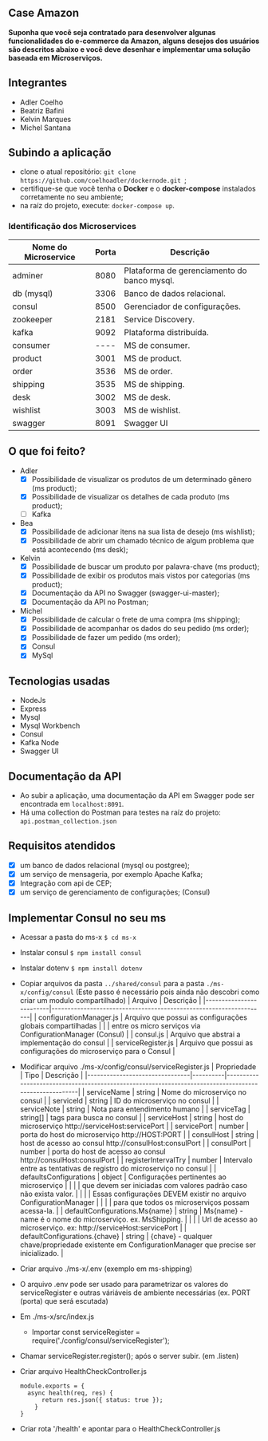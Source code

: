 Case Amazon
---
__Suponha que você seja contratado para desenvolver algunas funcionalidades do e-commerce da
Amazon, alguns desejos dos usuários são descritos abaixo e você deve desenhar e implementar uma
solução baseada em Microserviços.__

## Integrantes
- Adler Coelho
- Beatriz Bafini
- Kelvin Marques
- Michel Santana

## Subindo a aplicação
   - clone o atual repositório: `git clone https://github.com/coelhoadler/dockernode.git `;
   - certifique-se que você tenha o __Docker__ e o __docker-compose__ instalados corretamente no seu ambiente;
   - na raíz do projeto, execute: `docker-compose up`.
   
### Identificação dos Microservices
  | Nome do Microservice    | Porta        | Descrição        |
  |-------------------------|--------------|------------------|
  | adminer                 | 8080         | Plataforma de gerenciamento do banco mysql. |
  | db (mysql)              | 3306         | Banco de dados relacional.                  |
  | consul                  | 8500         | Gerenciador de configurações.               |
  | zookeeper               | 2181         | Service Discovery.                          |
  | kafka                   | 9092         | Plataforma distribuída.                     |
  | consumer                | ----         | MS de consumer.                             |
  | product                 | 3001         | MS de product.                              |
  | order                   | 3536         | MS de order.                                |
  | shipping                | 3535         | MS de shipping.                             |
  | desk                    | 3002         | MS de desk.                                 |
  | wishlist                | 3003         | MS de wishlist.                             |
  | swagger                 | 8091         | Swagger UI                                  |
  
## O que foi feito?
- Adler
    - [x] Possibilidade de visualizar os produtos de um determinado gênero (ms product);
    - [x] Possibilidade de visualizar os detalhes de cada produto (ms product);
    - [ ] Kafka
- Bea
    - [x] Possibilidade de adicionar itens na sua lista de desejo (ms wishlist);
    - [x] Possibilidade de abrir um chamado técnico de algum problema que está acontecendo (ms desk);
- Kelvin
    - [x] Possibilidade de buscar um produto por palavra-chave (ms product);
    - [x] Possibilidade de exibir os produtos mais vistos por categorias (ms product);
    - [x] Documentação da API no Swagger (swagger-ui-master);
    - [x] Documentação da API no Postman;
- Michel
    - [x] Possibilidade de calcular o frete de uma compra (ms shipping);
    - [x] Possibilidade de acompanhar os dados do seu pedido (ms order);
    - [x] Possibilidade de fazer um pedido (ms order);
    - [x] Consul
    - [x] MySql

## Tecnologias usadas
- NodeJs
- Express
- Mysql
- Mysql Workbench
- Consul
- Kafka Node
- Swagger UI

## Documentação da API
- Ao subir a aplicação, uma documentação da API em Swagger pode ser encontrada em `localhost:8091`.
- Há uma collection do Postman para testes na raíz do projeto: `api.postman_collection.json`

## Requisitos atendidos
- [x] um banco de dados relacional (mysql ou postgree);
- [x] um serviço de mensageria, por exemplo Apache Kafka;
- [x] Integração com api de CEP;
- [x] um serviço de gerenciamento de configurações; (Consul)

## Implementar Consul no seu ms
- Acessar a pasta do ms-x `$ cd ms-x`
- Instalar consul `$ npm install consul`
- Instalar dotenv `$ npm install dotenv`
- Copiar arquivos da pasta `../shared/consul` para a pasta `./ms-x/config/consul`
  (Este passo é necessário pois ainda não descobri como criar um modulo compartilhado)
  | Arquivo                 | Descrição                                                         |
  |-------------------------|-------------------------------------------------------------------|
  | configurationManager.js | Arquivo que possui as configurações globais compartilhadas        |
  |                         | entre os micro serviços via ConfigurationManager (Consul)         |
  | consul.js               | Arquivo que abstrai a implementação do consul                     |
  | serviceRegister.js      | Arquivo que possui as configurações do microserviço para o Consul |
  

- Modificar arquivo ./ms-x/config/consul/serviceRegister.js 
  | Propriedade                    | Tipo     | Descrição                                                                                            |
  |--------------------------------|----------|------------------------------------------------------------------------------------------------------|
  | serviceName                    | string   | Nome do microserviço no consul                                                                       |
  | serviceId                      | string   | ID do microserviço no consul                                                                         |
  | serviceNote                    | string   | Nota para entendimento humano                                                                        |
  | serviceTag                     | string[] | tags para busca no consul                                                                            |
  | serviceHost                    | string   | host do microserviço http://serviceHost:servicePort                                                  |
  | servicePort                    | number   | porta do host do microserviço http://HOST:PORT                                                       |
  | consulHost                     | string   | host de acesso ao consul http://consulHost:consulPort                                                |
  | consulPort                     | number   | porta do host de acesso ao consul http://consulHost:consulPort                                       |
  | registerIntervalTry            | number   | Intervalo entre as tentativas de registro do microserviço no consul                                  |
  | defaultsConfigurations         | object   | Configurações pertinentes ao microserviço                                                            |
  |                                |          | que devem ser iniciadas com valores padrão caso não exista valor.                                    |
  |                                |          | Essas configurações DEVEM existir no arquivo ConfigurationManager                                    |
  |                                |          | para que todos os microserviços possam acessa-la.                                                    |
  | defaultConfigurations.Ms{name} | string   | Ms{name} - name é o nome do microserviço. ex. MsShipping.                                            |
  |                                |          | Url de acesso ao microserviço. ex: http://serviceHost:servicePort                                    |
  | defaultConfigurations.{chave}  | string   | {chave} - qualquer chave/propriedade existente em ConfigurationManager que precise ser inicializado. |
  

- Criar arquivo ./ms-x/.env (exemplo em ms-shipping)
- O arquivo .env pode ser usado para parametrizar os valores do serviceRegister e outras váriáveis de ambiente necessárias (ex. PORT (porta) que será escutada)

- Em ./ms-x/src/index.js
  - Importar const serviceRegister = require('./config/consul/serviceRegister');
- Chamar serviceRegister.register(); após o server subir. (em .listen)
- Criar arquivo HealthCheckController.js
  ```
  module.exports = {
    async health(req, res) {
        return res.json({ status: true });
      }
  }
  ```
- Criar rota '/health' e apontar para o HealthCheckController.js 
